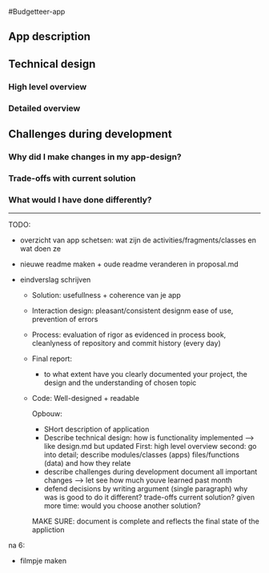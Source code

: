 
#Budgetteer-app

## App description

## Technical design
### High level overview
### Detailed overview

## Challenges during development

### Why did I make changes in my app-design?
### Trade-offs with current solution
### What would I have done differently?



____________

TODO:

- overzicht van app schetsen: wat zijn de activities/fragments/classes en wat doen ze

- nieuwe readme maken + oude readme veranderen in proposal.md

- eindverslag schrijven
	- Solution: usefullness + coherence van je app
	- Interaction design: pleasant/consistent designm ease of use, prevention of errors
	- Process: evaluation of rigor as evidenced in process book, cleanlyness of 
		repository and commit history (every day)
	- Final report: 
		- to what extent have you clearly documented your project, 
			the design and the understanding of chosen topic
	- Code: Well-designed + readable


		Opbouw: 
		- SHort description of application
		- Describe technical design: how is functionality implemented
			--> like design.md but updated
			First: high level overview
			second: go into detail; describe modules/classes (apps)
							files/functions (data)
							and how they relate
		- describe challenges during development
			document all important changes 
			--> let see how much youve learned past month
		- defend decisions by writing argument (single paragraph)
			why was is good to do it different?
			trade-offs current solution?
			given more time: would you choose another solution?
	
		MAKE SURE: 
		document is complete and reflects the final state of the appliction

na 6: 

- filmpje maken